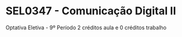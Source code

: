 # SEL0347 - Comunicação Digital II
Optativa Eletiva - 9º Período
2 créditos aula e 0 créditos trabalho
